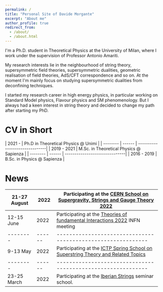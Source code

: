 ```yaml
---
permalink: /
title: "Personal Site of Davide Morgante"
excerpt: "About me"
author_profile: true
redirect_from:
  - /about/
  - /about.html
---
```


I'm a Ph.D. student in Theoretical Physics at the University of Milan, where I work under the supervision of Professor Antonio Amariti.

My research interests lie in the neighbourhood of string theory, supersymmetric field theories, supersymmetric dualities, geometric realisation of field theories, AdS/CFT correspondence and so on.
At the moment I'm mainly focus on studying supersymmetric dualities from deconfining techniques.

I started my research career in high energy physics, in particular working on Standard Model physics, Flavour physics and SM phenomenology. But I always had a keen interest in string theory and decided to change my path after starting my PhD.

CV in Short
=========

| 2021 -    | Ph.D in Theoretical Physics @ Unimi     |
| --------  | ------ | -------------------------------|
| 2019 - 2021 | M.Sc. in Theoretical Physics @ Sapienza |
| --------  | ------ | -------------------------------|
| 2016 - 2019 | B.Sc. in Physics @ Sapienza                |

News
=========

| 21-27 August     | 2022   | Participating at the [CERN School on Supergravity, Strings and Gauge Theory 2022](https://indico.cern.ch/event/1092089/)                         |
| --------     | ------ | ------------------------------------------------------------ |
| 12-15 June     | 2022   | Participating at the [Theories of fundamental Interactions 2022](https://agenda.infn.it/event/29115/timetable/#20220614) INFN meeting                        |
| --------     | ------ | ------------------------------------------------------------ |
| 9-13 May     | 2022   | Participating at the [ICTP Spring School on Superstring Theory and Related Topics](https://indico.ictp.it/event/9784/overview)                          |
| --------     | ------ | ------------------------------------------------------------ |
| 23-25 March | 2022  | Participating at the [Iberian Strings](https://www.unioviedo.es/hepth/activities/Iberian22/home.html) seminar school.                         |
